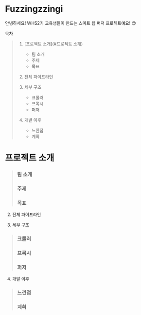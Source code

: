 Fuzzingzzingi
==============
안녕하세요! WHS2기 교육생들이 만드는 스마트 웹 퍼저 프로젝트예요! 😊


목차
> 1. [프로젝트 소개](#프로젝트 소개)
>    * 팀 소개
>    * 주제
>    * 목표
>
> 2. 전체 파이프라인
>
> 3. 세부 구조
>    * 크롤러
>    * 프록시
>    * 퍼저
>   
> 4. 개발 이후
>    * 느낀점
>    * 계획
>  


# 프로젝트 소개
>
> ### 팀 소개
>
> ### 주제
>
> ### 목표
>

2. 전체 파이프라인

3. 세부 구조
>
> ### 크롤러
>
> ### 프록시
>
> ### 퍼저
>

4. 개발 이후
>
> ### 느낀점
>
> ### 계획
>

